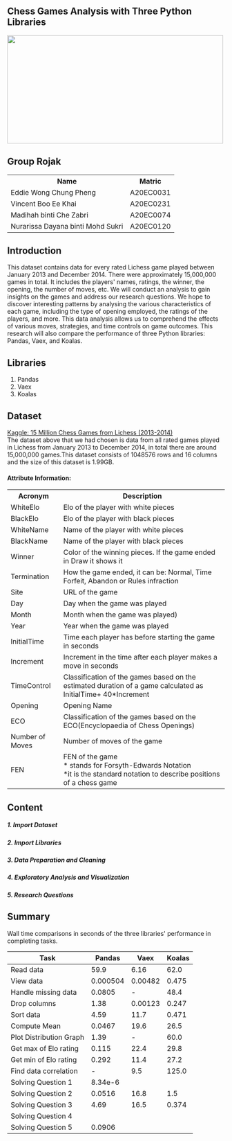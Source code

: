 <h2>Chess Games Analysis with Three Python Libraries</h2> 

<img src="https://user-images.githubusercontent.com/95403713/215369088-d53ead7f-c979-42ab-a8c0-44715d81e2f7.jpg" width="500" height="250"/>

<h2>Group Rojak</h2>
<table>
  <tr>
    <th>Name</th>
    <th>Matric</th>
  </tr>
  <tr>
    <td>Eddie Wong Chung Pheng </td>
    <td>A20EC0031</td>
  </tr>
  <tr>
    <td>Vincent Boo Ee Khai</td>
    <td>A20EC0231</th>
  </tr>
    <tr>
    <td>Madihah binti Che Zabri </td>
    <td>A20EC0074</td>
  </tr>
  <tr>
    <td>Nurarissa Dayana binti Mohd Sukri</td>
    <td>A20EC0120</td>
</table>

## Introduction
This dataset contains data for every rated Lichess game played between January 2013 and December 2014. There were approximately 15,000,000 games in total. It includes the players' names, ratings, the winner, the opening, the number of moves, etc. We will conduct an analysis to gain insights on the games and address our research questions. We hope to discover interesting patterns by analysing the various characteristics of each game, including the type of opening employed, the ratings of the players, and more. This data analysis allows us to comprehend the effects of various moves, strategies, and time controls on game outcomes. This research will also compare the performance of three Python libraries: Pandas, Vaex, and Koalas.

## Libraries
1. Pandas
2. Vaex
3. Koalas

<h2>Dataset</h2>
<a href="https://www.kaggle.com/datasets/maca11/chess-games-from-lichess-20132014?select=Lichess_2013_2014_Complete.csv">Kaggle: 15 Million Chess Games from Lichess (2013-2014)</a><br>
The dataset above that we had chosen is data from all rated games played in Lichess from January 2013 to December 2014, in total there are around 15,000,000 games.This dataset consists of 1048576 rows and 16 columns and the size of this dataset is 1.99GB.

<h4>Attribute Information:</h4>
<table>
  <tr>
    <th>Acronym</th>
    <th>Description</th>
  </tr>
  <tr>
    <td>WhiteElo</td>
    <td>Elo of the player with white pieces</td>
  </tr>
    <tr>
    <td>BlackElo</td>
    <td>Elo of the player with black pieces</td>
  </tr>
    <tr>
    <td>WhiteName</td>
    <td>Name of the player with white pieces</td>
  </tr>
    <tr>
    <td>BlackName</td>
    <td>Name of the player with black pieces</td>
  </tr>
    <tr>
    <td>Winner</td>
    <td>Color of the winning pieces. If the game ended in Draw it shows it</td>
  </tr>
    <tr>
    <td>Termination</td>
    <td>How the game ended, it can be: Normal, Time Forfeit, Abandon or Rules infraction</td>
  </tr>
    <tr>
    <td>Site</td>
    <td>URL of the game</td>
  </tr>
    <tr>
    <td>Day</td>
    <td>Day when the game was played</td>
  </tr>
    <tr>
    <td>Month</td>
    <td>Month when the game was played)</td>
  </tr>    
  <tr>
    <td>Year</td>
    <td>Year when the game was played</td>
  </tr>    
  <tr>
    <td>InitialTime</td>
    <td>Time each player has before starting the game in seconds</td>
  </tr>    
  <tr>
    <td>Increment</td>
    <td> Increment in the time after each player makes a move in seconds</td>
  </tr>
    <tr>
    <td>TimeControl</td>
    <td> Classification of the games based on the estimated duration of a game calculated as InitialTime+ 40*Increment</td>
  </tr>
    <tr>
    <td>Opening</td>
    <td>Opening Name</td>
  </tr>
    <tr>
    <td>ECO</td>
    <td>Classification of the games based on the ECO(Encyclopaedia of Chess Openings) </td>
  </tr>
    <tr>
    <td>Number of Moves</td>
    <td>Number of moves of the game</td>
  </tr>
      <tr>
    <td>FEN</td>
    <td>FEN of the game
    <br>
    * stands for Forsyth-Edwards Notation 
    <br>
    *it is the standard notation to describe positions of a chess game
    </td>
  </tr>
</table>
  
  ## Content
  <h5>1. Import Dataset</h5>
  <h5>2. Import Libraries</h5>
  <h5>3. Data Preparation and Cleaning</h5>
  <h5>4. Exploratory Analysis and Visualization</h5>
  <h5>5. Research Questions</h5>
  
  ## Summary
  
 Wall time comparisons in seconds of the three libraries' performance in completing tasks.
  
| Task | Pandas | Vaex | Koalas |
| ---- | ------ | ---- | ------ |
| Read data | 59.9 | 6.16 | 62.0 |
| View data | 0.000504 | 0.00482 | 0.475 |
| Handle missing data | 0.0805 | - | 48.4 |
| Drop columns | 1.38 | 0.00123 | 0.247 |
| Sort data | 4.59 | 11.7 | 0.471 |
| Compute Mean | 0.0467 | 19.6 | 26.5 |
| Plot Distribution Graph | 1.39 | - | 60.0 |
| Get max of Elo rating | 0.115 | 22.4 | 29.8 |
| Get min of Elo rating | 0.292 | 11.4 | 27.2 |
| Find data correlation | - | 9.5 | 125.0 |
| Solving Question 1 | 8.34e-6 |  |  |
| Solving Question 2 | 0.0516 | 16.8 | 1.5 |
| Solving Question 3 | 4.69 | 16.5 | 0.374 |
| Solving Question 4 |  |  |  |
| Solving Question 5 | 0.0906 |  |  |
